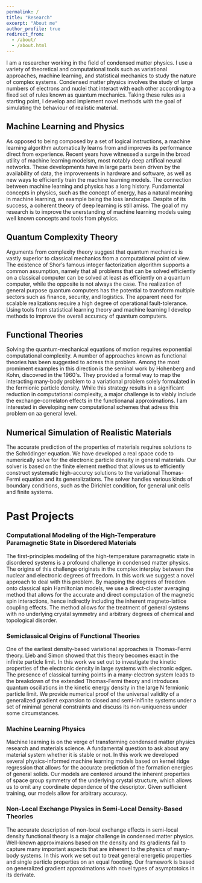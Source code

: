 ```yaml
---
permalink: /
title: "Research"
excerpt: "About me"
author_profile: true
redirect_from: 
  - /about/
  - /about.html
---
```


I am a researcher working in the field of condensed matter physics. I use a variety of theoretical and computational tools such as variational approaches, machine learning, and statistical mechanics to study the nature of complex systems. Condensed matter physics involves the study of large numbers of electrons and nuclei that interact with each other according to a fixed set of rules known as quantum mechanics. Taking these rules as a starting point, I develop and implement novel methods with the goal of simulating the behaviour of realistic material. 

## Machine Learning and Physics

As opposed to being composed by a set of logical instructions, a machine learning algorithm automatically learns from and improves its performance direct from experience. Recent years have witnessed a surge in the broad utility of machine learning modelsm, most notably deep artifical neural networks. These developments have in large parts been driven by the availability of data, the improvements in hardware and software, as well as new ways to efficiently train the machine learning models. The connection between machine learning and physics has a long history. Fundamental concepts in physics, such as the concept of energy, has a natural meaning in machine learning, an example being the loss landscape. Despite of its success, a coherent theory of deep learning is still amiss. The goal of my research is to improve the unerstanding of machine learning models using well known concepts and tools from physics. 

## Quantum Complexity Theory

Arguments from complexity theory suggest that quantum mechanics is vastly superior to classical mechanics from a computational point of view. The existence of Shor’s famous integer factorization algorithm supports a common assumption, namely that all problems that can be solved efficiently on a classical computer can be solved at least as efficiently on a quantum computer, while the opposite is not always the case. The realization of general purpose quantum computers has the potential to transform multiple sectors such as finance, security, and logistics. The apparent need for scalable realizations require a high degree of operational fault-tolerance. Using tools from statistical learning theory and machine learning I develop methods to improve the overall accuracy of quantum computers. 

## Functional Theories

Solving the quantum-mechanical equations of motion requires exponential computational complexity. A number of approaches known as functional theories has been suggested to adress this problem. Among the most promiment examples in this direction is the seminal work by Hohenberg and Kohn, discovred in the 1960's. They provided a formal way to map the interacting many-body problem to a variational problem solely formulated in the fermionic particle density. While this strategy results in a significant reduction in computational complexity, a major challenge is to viably include the exchange-correlaton effects in the functionanal approximations. I am interested in developing new computational schemes that adress this problem on aa general level. 

## Numerical Simulation of Realistic Materials

The accurate prediction of the properties of materials requires solutions to the Schrödinger equation. We have developed a real space code to numerically solve for the electronic particle density in general materials. Our solver is based on the finite element method that allows us to efficiently construct systematic high-accurcy solutions to the variational Thomas-Fermi equation and its generalizations. The solver handles various kinds of boundary conditions, such as the Dirichlet condition, for general unit cells and finite systems. 

# Past Projects

### Computational Modeling of the High-Temperature Paramagnetic State in Disordered Materials

The first-principles modeling of the high-temperature paramagnetic state in disordered systems is a profound challenge in condensed matter physics. The origins of this challenge originats in the complex interplay between the nuclear and electronic degrees of freedom. In this work we suggest a novel approach to deal with this problem. By mapping the degrees of freedom onto classical spin Hamiltonian models, we use a direct-cluster averaging method that allows for the accurate and direct computation of the magnetic spin interactions, hence indirectly including the inherent magneto-lattice coupling effects. The method allows for the treatment of general systems with no underlying crystal symmetry and arbitrary degrees of chemical and topological disorder. 

### Semiclassical Origins of Functional Theories 

One of the earliest density-based variational approaches is Thomas-Fermi theory. Lieb and Simon showed that this theory becomes exact in the infinite particle limit. In this work we set out to investigate the kinetic properties of the electronic density in large systems with electronic edges. The presence of classical turning points in a many-electron system leads to the breakdown of the extended Thomas-Fermi theory and introduces quantum oscillations in the kinetic energy density in the large N fermionic particle limit. We provide numerical proof of the universal validity of a generalized gradient expansion to closed and semi-inifinite systems under a set of minimal general constraints and discuss its non-uniqueness under some circumstances. 

### Machine Learning Physics 

Machine learning is on the verge of transforming condensed matter physics research and materials science. A fundamental question to ask about any material system whether it is stable or not. In this work we developed several physics-informed machine learning models based on kernel ridge regression that allows for the accurate prediction of the formation energies of general solids. Our models are centered around the inherent properties of space group symmetry of the underlying crystal structure, which allows us to omit any coordinate dependence of the descriptor. Given sufficient training, our models allow for arbitrary accuracy.  

### Non-Local Exchange Physics in Semi-Local Density-Based Theories

The accurate description of non-local exchange effects in semi-local density functional theory is a major challenge in condensed matter physics. Well-known approximaions based on the density and its gradients fail to capture many important aspects that are inherent to the physics of many-body systems. In this work we set out to treat general energetic properties and single particle properties on an equal foooting. Our framework is based on generalized gradient approximations with novel types of asymptotoics in its derivate. 





